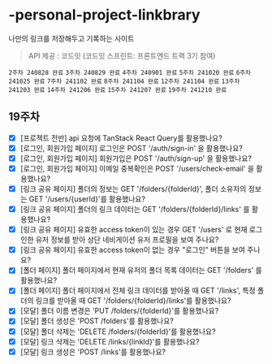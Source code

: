 # -personal-project-linkbrary

나만의 링크를 저장해두고 기록하는 사이트

> API 제공 : 코드잇 (코드잇 스프린트: 프론트엔드 트랙 3기 참여)

`2주차 240828 완료` `3주차 240829 완료` `4주차 240901 완료` `5주차 241020 완료` `6주차 241025 완료` `7주차 241102 완료` `8주차 241104 완료` `12주차 241104 완료`  `13주차 241203 완료` `14주차 241206 완료` `15주차 241207 완료` `19주차 241210 완료`

## 19주차

- [x]  [프로젝트 전반] api 요청에 TanStack React Query를 활용했나요?
- [x]  [로그인, 회원가입 페이지] 로그인은 POST '/auth/sign-in' 을 활용했나요?
- [x]  [로그인, 회원가입 페이지] 회원가입은 POST '/auth/sign-up' 을 활용했나요?
- [x]  [로그인, 회원가입 페이지] 이메일 중복확인은 POST '/users/check-email' 을 활용했나요?
- [x]  [링크 공유 페이지] 폴더의 정보는 GET '/folders/{folderId}', 폴더 소유자의 정보는 GET '/users/{userId}'를 활용했나요?
- [x]  [링크 공유 페이지] 폴더의 링크 데이터는 GET '/folders/{folderId}/links' 를 활용했나요?
- [x]  [링크 공유 페이지] 유효한 access token이 있는 경우 GET '/users' 로 현재 로그인한 유저 정보를 받아 상단 네비게이션 유저 프로필을 보여 주나요?
- [x]  [링크 공유 페이지] 유효한 access token이 없는 경우 "로그인" 버튼을 보여 주나요?
- [x]  [폴더 페이지] 폴더 페이지에서 현재 유저의 폴더 목록 데이터는 GET '/folders' 를 활용했나요?
- [x]  [폴더 페이지] 폴더 페이지에서 전체 링크 데이터를 받아올 때 GET '/links', 특정 폴더의 링크를 받아올 때 GET '/folders/{folderId}/links'를 활용했나요?
- [x]  [모달] 폴더 이름 변경은 'PUT /folders/{folderId}'를 활용했나요?
- [x]  [모달] 폴더 생성은 'POST /folders'를 활용했나요?
- [x]  [모달] 폴더 삭제는 'DELETE /folders/{folderId}'를 활용했나요?
- [x]  [모달] 링크 삭제는 'DELETE /links/{linkId}'를 활용했나요?
- [x]  [모달] 링크 생성은 'POST /links'를 활용했나요?
